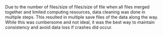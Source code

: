 Due to the number of files/size of files/size of file when all files merged together and limited computing resources, data cleaning was done in multiple steps. This resulted in multiple save files of the data along the way. While this was cumbersome and not ideal, it was the best way to maintain consistency and avoid data loss if crashes did occur.
